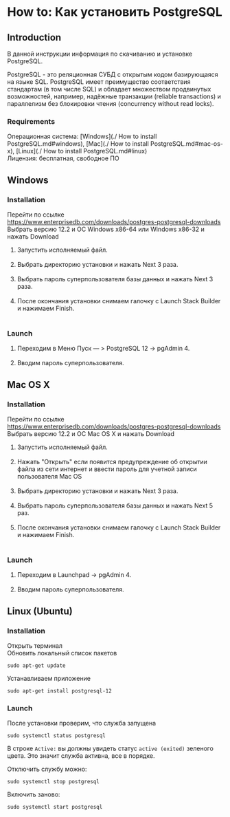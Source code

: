 # How to: Как установить PostgreSQL 

## Introduction
В данной инструкции информация по скачиванию и установке PostgreSQL.

PostgreSQL - это реляционная СУБД с открытым кодом базирующаяся на языке SQL. PostgreSQL имеет преимущество соответствия стандартам (в том числе SQL) и обладает множеством продвинутых возможностей, например, надёжные транзакции (reliable transactions) и параллелизм без блокировки чтения (concurrency without read locks).

### Requirements
Операционная система: [Windows](./ How to install PostgreSQL.md#windows), [Mac](./ How to install PostgreSQL.md#mac-os-x), [Linux](./ How to install PostgreSQL.md#linux)<br>
Лицензия: бесплатная, свободное ПО

## Windows

### Installation
Перейти по ссылке<br>
https://www.enterprisedb.com/downloads/postgres-postgresql-downloads<br>
Выбрать версию 12.2 и ОС Windows x86-64 или	Windows x86-32 и нажать Download
<ol>
<li>Запустить исполняемый файл.</li><br>
<li>Выбрать директорию установки и нажать Next 3 раза.</li><br>
<li>Выбрать пароль суперпользователя базы данных и нажать Next 3 раза.</li><br>
<li>После окончания установки снимаем галочку с Launch Stack Builder и нажимаем Finish.</li><br>
</ol>

### Launch
<ol>
<li>Переходим в Меню Пуск — > PostgreSQL 12 -> pgAdmin 4.</li><br>
<li>Вводим пароль суперпользователя.</li>
</ol>


## Mac OS X

### Installation
Перейти по ссылке<br>
https://www.enterprisedb.com/downloads/postgres-postgresql-downloads<br>
Выбрать версию 12.2 и ОС Mac OS X и нажать Download
<ol>
<li>Запустить исполняемый файл.</li><br>
<li>Нажать "Открыть" если появится предупреждение об открытии файла из сети интернет и ввести пароль для учетной записи пользователя Mac OS</li><br>
<li>Выбрать директорию установки и нажать Next 3 раза.</li><br>
<li>Выбрать пароль суперпользователя базы данных и нажать Next 5 раз.</li><br>
<li>После окончания установки снимаем галочку с Launch Stack Builder и нажимаем Finish.</li><br>
</ol>

### Launch
<ol>
<li>Переходим в Launchpad -> pgAdmin 4.</li><br>
<li>Вводим пароль суперпользователя.</li>
</ol>

## Linux (Ubuntu)

### Installation
Открыть терминал  
Обновить локальный список пакетов
```
sudo apt-get update
```
Устанавливаем приложение
```
sudo apt-get install postgresql-12
```

### Launch
После установки проверим, что служба запущена
```
sudo systemctl status postgresql
```
В строке `Active:` вы должны увидеть статус `active (exited)` зеленого цвета. Это значит служба активна, все в порядке.  

Отключить службу можно:
```
sudo systemctl stop postgresql
```
Включить заново:
```
sudo systemctl start postgresql
```
